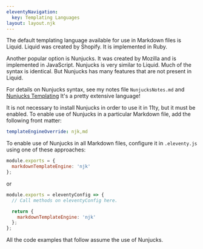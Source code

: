 ```yaml
---
eleventyNavigation:
  key: Templating Languages
layout: layout.njk
---
```


The default templating language available for use in Markdown files is Liquid.
Liquid was created by Shopify.
It is implemented in Ruby.

Another popular option is Nunjucks.
It was created by Mozilla and is implemented in JavaScript.
Nunjucks is very similar to Liquid.
Much of the syntax is identical.
But Nunjucks has many features that are not present in Liquid.

For details on Nunjucks syntax, see my notes file `NunjucksNotes.md` and
[Nunjucks Templating](https://mozilla.github.io/nunjucks/templating.html)
It's a pretty extensive language!

It is not necessary to install Nunjucks in order to use it in 11ty,
but it must be enabled.
To enable use of Nunjucks in a particular Markdown file,
add the following front matter:

```yaml
templateEngineOverride: njk,md
```

To enable use of Nunjucks in all Markdown files,
configure it in `.eleventy.js` using one of these approaches:

```js
module.exports = {
  markdownTemplateEngine: 'njk'
};
```

or

```js
module.exports = eleventyConfig => {
  // Call methods on eleventyConfig here.

  return {
    markdownTemplateEngine: 'njk'
  };
};
```

All the code examples that follow assume the use of Nunjucks.
